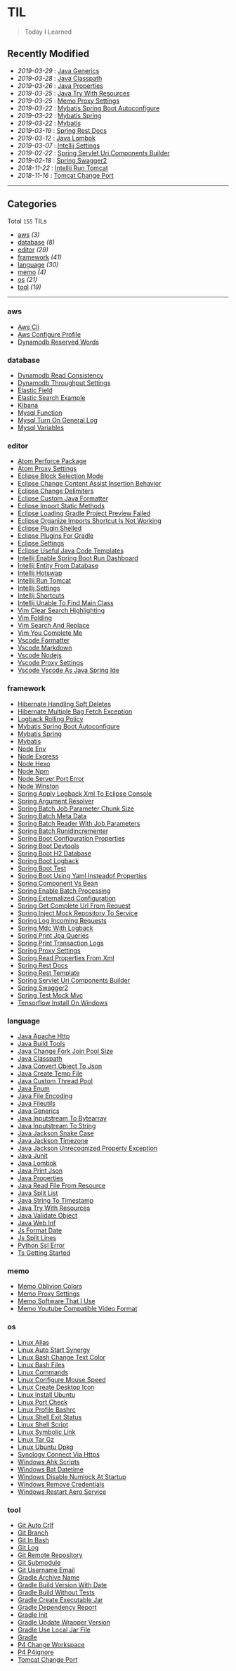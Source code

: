 # TIL

> Today I Learned

## Recently Modified

- *2019-03-29* : [Java Generics](language/java-generics.md)
- *2019-03-28* : [Java Classpath](language/java-classpath.md)
- *2019-03-26* : [Java Properties](language/java-properties.md)
- *2019-03-25* : [Java Try With Resources](language/java-try-with-resources.md)
- *2019-03-25* : [Memo Proxy Settings](memo/memo-proxy-settings.md)
- *2019-03-22* : [Mybatis Spring Boot Autoconfigure](framework/mybatis-spring-boot-autoconfigure.md)
- *2019-03-22* : [Mybatis Spring](framework/mybatis-spring.md)
- *2019-03-22* : [Mybatis](framework/mybatis.md)
- *2019-03-19* : [Spring Rest Docs](framework/spring-rest-docs.md)
- *2019-03-12* : [Java Lombok](language/java-lombok.md)
- *2019-03-07* : [Intellij Settings](editor/intellij-settings.md)
- *2019-02-22* : [Spring Servlet Uri Components Builder](framework/spring-servlet-uri-components-builder.md)
- *2019-02-18* : [Spring Swagger2](framework/spring-swagger2.md)
- *2018-11-22* : [Intellij Run Tomcat](editor/intellij-run-tomcat.md)
- *2018-11-16* : [Tomcat Change Port](tool/tomcat-change-port.md)

----

## Categories

Total `155` TILs

- [aws](#aws) *(3)*
- [database](#database) *(8)*
- [editor](#editor) *(29)*
- [framework](#framework) *(41)*
- [language](#language) *(30)*
- [memo](#memo) *(4)*
- [os](#os) *(21)*
- [tool](#tool) *(19)*

----

### aws

- [Aws Cli](aws/aws-cli.md)
- [Aws Configure Profile](aws/aws-configure-profile.md)
- [Dynamodb Reserved Words](aws/dynamodb-reserved-words.md)

### database

- [Dynamodb Read Consistency](database/dynamodb-read-consistency.md)
- [Dynamodb Throughput Settings](database/dynamodb-throughput-settings.md)
- [Elastic Field](database/elastic-field.md)
- [Elastic Search Example](database/elastic-search-example.md)
- [Kibana](database/kibana.md)
- [Mysql Function](database/mysql-function.md)
- [Mysql Turn On General Log](database/mysql-turn-on-general-log.md)
- [Mysql Variables](database/mysql-variables.md)

### editor

- [Atom Perforce Package](editor/atom-perforce-package.md)
- [Atom Proxy Settings](editor/atom-proxy-settings.md)
- [Eclipse Block Selection Mode](editor/eclipse-block-selection-mode.md)
- [Eclipse Change Content Assist Insertion Behavior](editor/eclipse-change-content-assist-insertion-behavior.md)
- [Eclipse Change Delimiters](editor/eclipse-change-delimiters.md)
- [Eclipse Custom Java Formatter](editor/eclipse-custom-java-formatter.md)
- [Eclipse Import Static Methods](editor/eclipse-import-static-methods.md)
- [Eclipse Loading Gradle Project Preview Failed](editor/eclipse-loading-gradle-project-preview-failed.md)
- [Eclipse Organize Imports Shortcut Is Not Working](editor/eclipse-organize-imports-shortcut-is-not-working.md)
- [Eclipse Plugin Shelled](editor/eclipse-plugin-shelled.md)
- [Eclipse Plugins For Gradle](editor/eclipse-plugins-for-gradle.md)
- [Eclipse Settings](editor/eclipse-settings.md)
- [Eclipse Useful Java Code Templates](editor/eclipse-useful-java-code-templates.md)
- [Intellij Enable Spring Boot Run Dashboard](editor/intellij-enable-spring-boot-run-dashboard.md)
- [Intellij Entity From Database](editor/intellij-entity-from-database.md)
- [Intellij Hotswap](editor/intellij-hotswap.md)
- [Intellij Run Tomcat](editor/intellij-run-tomcat.md)
- [Intellij Settings](editor/intellij-settings.md)
- [Intellij Shortcuts](editor/intellij-shortcuts.md)
- [Intellij Unable To Find Main Class](editor/intellij-unable-to-find-main-class.md)
- [Vim Clear Search Highlighting](editor/vim-clear-search-highlighting.md)
- [Vim Folding](editor/vim-folding.md)
- [Vim Search And Replace](editor/vim-search-and-replace.md)
- [Vim You Complete Me](editor/vim-you-complete-me.md)
- [Vscode Formatter](editor/vscode-formatter.md)
- [Vscode Markdown](editor/vscode-markdown.md)
- [Vscode Nodejs](editor/vscode-nodejs.md)
- [Vscode Proxy Settings](editor/vscode-proxy-settings.md)
- [Vscode Vscode As Java Spring Ide](editor/vscode-vscode-as-java-spring-ide.md)

### framework

- [Hibernate Handling Soft Deletes](framework/hibernate-handling-soft-deletes.md)
- [Hibernate Multiple Bag Fetch Exception](framework/hibernate-multiple-bag-fetch-exception.md)
- [Logback Rolling Policy](framework/logback-rolling-policy.md)
- [Mybatis Spring Boot Autoconfigure](framework/mybatis-spring-boot-autoconfigure.md)
- [Mybatis Spring](framework/mybatis-spring.md)
- [Mybatis](framework/mybatis.md)
- [Node Env](framework/node-env.md)
- [Node Express](framework/node-express.md)
- [Node Hexo](framework/node-hexo.md)
- [Node Npm](framework/node-npm.md)
- [Node Server Port Error](framework/node-server-port-error.md)
- [Node Winston](framework/node-winston.md)
- [Spring Apply Logback Xml To Eclipse Console](framework/spring-apply-logback-xml-to-eclipse-console.md)
- [Spring Argument Resolver](framework/spring-argument-resolver.md)
- [Spring Batch Job Parameter Chunk Size](framework/spring-batch-job-parameter-chunk-size.md)
- [Spring Batch Meta Data](framework/spring-batch-meta-data.md)
- [Spring Batch Reader With Job Parameters](framework/spring-batch-reader-with-job-parameters.md)
- [Spring Batch Runidincrementer](framework/spring-batch-runidincrementer.md)
- [Spring Boot Configuration Properties](framework/spring-boot-configuration-properties.md)
- [Spring Boot Devtools](framework/spring-boot-devtools.md)
- [Spring Boot H2 Database](framework/spring-boot-H2-database.md)
- [Spring Boot Logback](framework/spring-boot-logback.md)
- [Spring Boot Test](framework/spring-boot-test.md)
- [Spring Boot Using Yaml Insteadof Properties](framework/spring-boot-using-yaml-insteadof-properties.md)
- [Spring Component Vs Bean](framework/spring-component-vs-bean.md)
- [Spring Enable Batch Processing](framework/spring-enable-batch-processing.md)
- [Spring Externalized Configuration](framework/spring-externalized-configuration.md)
- [Spring Get Complete Url From Request](framework/spring-get-complete-url-from-request.md)
- [Spring Inject Mock Repository To Service](framework/spring-inject-mock-repository-to-service.md)
- [Spring Log Incoming Requests](framework/spring-log-incoming-requests.md)
- [Spring Mdc With Logback](framework/spring-mdc-with-logback.md)
- [Spring Print Jpa Queries](framework/spring-print-jpa-queries.md)
- [Spring Print Transaction Logs](framework/spring-print-transaction-logs.md)
- [Spring Proxy Settings](framework/spring-proxy-settings.md)
- [Spring Read Properties From Xml](framework/spring-read-properties-from-xml.md)
- [Spring Rest Docs](framework/spring-rest-docs.md)
- [Spring Rest Template](framework/spring-rest-template.md)
- [Spring Servlet Uri Components Builder](framework/spring-servlet-uri-components-builder.md)
- [Spring Swagger2](framework/spring-swagger2.md)
- [Spring Test Mock Mvc](framework/spring-test-mock-mvc.md)
- [Tensorflow Install On Windows](framework/tensorflow-install-on-windows.md)

### language

- [Java Apache Http](language/java-apache-http.md)
- [Java Build Tools](language/java-build-tools.md)
- [Java Change Fork Join Pool Size](language/java-change-fork-join-pool-size.md)
- [Java Classpath](language/java-classpath.md)
- [Java Convert Object To Json](language/java-convert-object-to-json.md)
- [Java Create Temp File](language/java-create-temp-file.md)
- [Java Custom Thread Pool](language/java-custom-thread-pool.md)
- [Java Enum](language/java-enum.md)
- [Java File Encoding](language/java-file-encoding.md)
- [Java Fileutils](language/java-fileutils.md)
- [Java Generics](language/java-generics.md)
- [Java Inputstream To Bytearray](language/java-inputstream-to-bytearray.md)
- [Java Inputstream To String](language/java-inputstream-to-string.md)
- [Java Jackson Snake Case](language/java-jackson-snake-case.md)
- [Java Jackson Timezone](language/java-jackson-timezone.md)
- [Java Jackson Unrecognized Property Exception](language/java-jackson-unrecognized-property-exception.md)
- [Java Junit](language/java-junit.md)
- [Java Lombok](language/java-lombok.md)
- [Java Print Json](language/java-print-json.md)
- [Java Properties](language/java-properties.md)
- [Java Read File From Resource](language/java-read-file-from-resource.md)
- [Java Split List](language/java-split-list.md)
- [Java String To Timestamp](language/java-string-to-timestamp.md)
- [Java Try With Resources](language/java-try-with-resources.md)
- [Java Validate Object](language/java-validate-object.md)
- [Java Web Inf](language/java-web-inf.md)
- [Js Format Date](language/js-format-date.md)
- [Js Split Lines](language/js-split-lines.md)
- [Python Ssl Error](language/python-ssl-error.md)
- [Ts Getting Started](language/ts-getting-started.md)

### memo

- [Memo Oblivion Colors](memo/memo-oblivion-colors.md)
- [Memo Proxy Settings](memo/memo-proxy-settings.md)
- [Memo Software That I Use](memo/memo-software-that-I-use.md)
- [Memo Youtube Compatible Video Format](memo/memo-youtube-compatible-video-format.md)

### os

- [Linux Alias](os/linux-alias.md)
- [Linux Auto Start Synergy](os/linux-auto-start-synergy.md)
- [Linux Bash Change Text Color](os/linux-bash-change-text-color.md)
- [Linux Bash Files](os/linux-bash-files.md)
- [Linux Commands](os/linux-commands.md)
- [Linux Configure Mouse Speed](os/linux-configure-mouse-speed.md)
- [Linux Create Desktop Icon](os/linux-create-desktop-icon.md)
- [Linux Install Ubuntu](os/linux-install-ubuntu.md)
- [Linux Port Check](os/linux-port-check.md)
- [Linux Profile Bashrc](os/linux-profile-bashrc.md)
- [Linux Shell Exit Status](os/linux-shell-exit-status.md)
- [Linux Shell Script](os/linux-shell-script.md)
- [Linux Symbolic Link](os/linux-symbolic-link.md)
- [Linux Tar Gz](os/linux-tar-gz.md)
- [Linux Ubuntu Dpkg](os/linux-ubuntu-dpkg.md)
- [Synology Connect Via Https](os/synology-connect-via-https.md)
- [Windows Ahk Scripts](os/windows-ahk-scripts.md)
- [Windows Bat Datetime](os/windows-bat-datetime.md)
- [Windows Disable Numlock At Startup](os/windows-disable-numlock-at-startup.md)
- [Windows Remove Credentials](os/windows-remove-credentials.md)
- [Windows Restart Aero Service](os/windows-restart-aero-service.md)

### tool

- [Git Auto Crlf](tool/git-auto-crlf.md)
- [Git Branch](tool/git-branch.md)
- [Git In Bash](tool/git-in-bash.md)
- [Git Log](tool/git-log.md)
- [Git Remote Repository](tool/git-remote-repository.md)
- [Git Submodule](tool/git-submodule.md)
- [Git Username Email](tool/git-username-email.md)
- [Gradle Archive Name](tool/gradle-archive-name.md)
- [Gradle Build Version With Date](tool/gradle-build-version-with-date.md)
- [Gradle Build Without Tests](tool/gradle-build-without-tests.md)
- [Gradle Create Executable Jar](tool/gradle-create-executable-jar.md)
- [Gradle Dependency Report](tool/gradle-dependency-report.md)
- [Gradle Init](tool/gradle-init.md)
- [Gradle Update Wrapper Version](tool/gradle-update-wrapper-version.md)
- [Gradle Use Local Jar File](tool/gradle-use-local-jar-file.md)
- [Gradle](tool/gradle.md)
- [P4 Change Workspace](tool/p4-change-workspace.md)
- [P4 P4ignore](tool/p4-p4ignore.md)
- [Tomcat Change Port](tool/tomcat-change-port.md)
